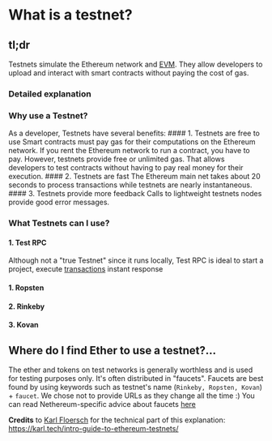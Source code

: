 What is a testnet?
==================

tl;dr
-----

Testnets simulate the Ethereum network and
[EVM](/docs/Ethereum-glossary-for-newbies/EVM.md). They allow developers
to upload and interact with smart contracts without paying the cost of
gas.

### Detailed explanation

### Why use a Testnet?

As a developer, Testnets have several benefits: \#\#\#\# 1. Testnets are
free to use Smart contracts must pay gas for their computations on the
Ethereum network. If you rent the Ethereum network to run a contract,
you have to pay. However, testnets provide free or unlimited gas. That
allows developers to test contracts without having to pay real money for
their execution. \#\#\#\# 2. Testnets are fast The Ethereum main net
takes about 20 seconds to process transactions while testnets are nearly
instantaneous. \#\#\#\# 3. Testnets provide more feedback Calls to
lightweight testnets nodes provide good error messages.

### What Testnets can I use?

#### 1. Test RPC

Although not a "true Testnet" since it runs locally, Test RPC is ideal
to start a project, execute
[transactions](/docs/Ethereum-glossary-for-newbies/transaction.md)
instant response

#### 1. Ropsten

#### 2. Rinkeby

#### 3. Kovan

Where do I find Ether to use a testnet?...
------------------------------------------

The ether and tokens on test networks is generally worthless and is used
for testing purposes only. It's often distributed in "faucets". Faucets
are best found by using keywords such as testnet's name
(`Rinkeby, Ropsten, Kovan`) + `faucet`. We chose not to provide URLs as
they change all the time :) You can read Nethereum-specific advice about
faucets
[here](https://medium.com/@juanfranblanco/netherum-faucet-and-nuget-templates-4a088f06933d)

**Credits** to [Karl Floersch](https://karl.tech) for the technical part
of this explanation:
<https://karl.tech/intro-guide-to-ethereum-testnets/>
